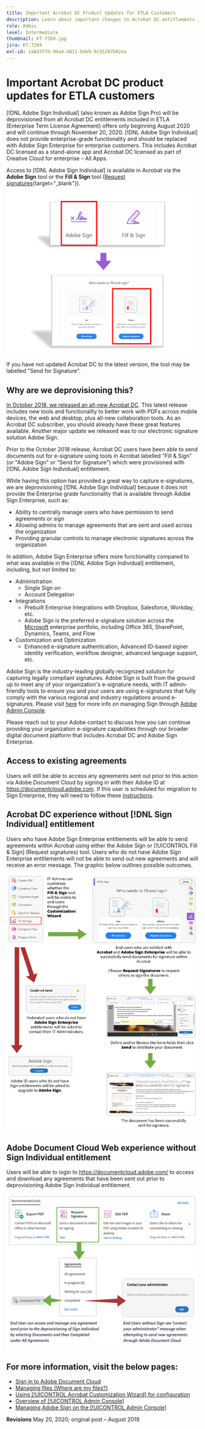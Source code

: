```yaml
---
title: Important Acrobat DC Product Updates for ETLA Customers
description: Learn about important changes to Acrobat DC entitlements included in ETLA (Enterprise Term License Agreement) offers beginning August 2020 through November 20, 2020
role: Admin
level: Intermediate
thumbnail: KT-7269.jpg
jira: KT-7269
exl-id: 1a8d3f7d-96a4-4811-b4e9-9c55287b92ea
---
```

# Important Acrobat DC product updates for ETLA customers

[!DNL Adobe Sign Individual] (also known as Adobe Sign Pro) will be deprovisioned from all Acrobat DC entitlements included in ETLA (Enterprise Term License Agreement) offers only beginning August 2020 and will continue through November 20, 2020. [!DNL Adobe Sign Individual] does not provide enterprise-grade functionality and should be replaced with Adobe Sign Enterprise for enterprise customers. This includes Acrobat DC licensed as a stand-alone app and Acrobat DC licensed as part of Creative Cloud for enterprise – All Apps.

Access to [!DNL Adobe Sign Individual] is available in Acrobat via the **Adobe Sign** tool or the **Fill & Sign** tool ([Request signatures](https://www.adobe.com/acrobat/online/request-signature.html){target="_blank"}).

![[!DNL Adobe Sign Individual] access in Acrobat DC](../assets/Deploy_SignEntitle1.png)

If you have not updated Acrobat DC to the latest version, the tool may be labelled "Send for Signature".

## Why are we deprovisioning this?

[In October 2018, we released an all-new Acrobat DC](https://news.adobe.com/news/news-details/2018/Adobe-Redefines-What-Is-Possible-With-PDF-With-All-New-Acrobat-DC). This latest release includes new tools and functionality to better work with PDFs across mobile devices, the web and desktop, plus all-new collaboration tools. As an Acrobat DC subscriber, you should already have these great features available. Another major update we released was to our electronic signature solution Adobe Sign.

Prior to the October 2018 release, Acrobat DC users have been able to send documents out for e-signature using tools in Acrobat labelled "Fill & Sign" (or "Adobe Sign" or "Send for Signature") which were provisioned with [!DNL Adobe Sign Individual] entitlement.

While having this option has provided a great way to capture e-signatures, we are deprovisioning [!DNL Adobe Sign Individual] because it does not provide the Enterprise grade functionality that is available through Adobe Sign Enterprise, such as:

* Ability to centrally manage users who have permission to send agreements or sign
* Allowing admins to manage agreements that are sent and used across the organization
* Providing granular controls to manage electronic signatures across the organization

In addition, Adobe Sign Enterprise offers more functionality compared to what was available in the [!DNL Adobe Sign Individual] entitlement, including, but not limited to:

* Administration
  * Single Sign on
  * Account Delegation
* Integrations
  * Prebuilt Enterprise Integrations with Dropbox, Salesforce, Workday, etc.
  * Adobe Sign is the preferred e-signature solution across the [Microsoft](https://acrobat.adobe.com/us/en/business/integrations/microsoft.html) enterprise portfolio, including Office 365, SharePoint, Dynamics, Teams, and Flow
* Customization and Optimization
  * Enhanced e-signature authentication, Advanced ID-based signer identity verification, workflow designer, advanced language support, etc.

Adobe Sign is the industry-leading globally recognized solution for capturing legally compliant signatures. Adobe Sign is built from the ground up to meet any of your organization's e-signature needs, with IT admin-friendly tools to ensure you and your users are using e-signatures that fully comply with the various regional and industry regulations around e-signatures. Please visit [here](https://helpx.adobe.com/enterprise/using/adobe-sign-for-enterprise.html) for more info on managing Sign through [Adobe Admin Console](https://helpx.adobe.com/enterprise/using/admin-console.html).

Please reach out to your Adobe contact to discuss how you can continue providing your organization e-signature capabilities through our broader digital document platform that includes Acrobat DC and Adobe Sign Enterprise.

## Access to existing agreements

Users will still be able to access any agreements sent out prior to this action via Adobe Document Cloud by signing in with their Adobe ID at https://documentcloud.adobe.com. If this user is scheduled for migration to Sign Enterprise, they will need to follow these [instructions](https://helpx.adobe.com/sign/kb/how-to-download-signed-documents---adobe-sign.html).

## Acrobat DC experience without [!DNL Sign Individual] entitlement

Users who have Adobe Sign Enterprise entitlements will be able to send agreements within Acrobat using either the Adobe Sign or [!UICONTROL Fill & Sign] (Request signatures) tool.
Users who do not have Adobe Sign Enterprise entitlements will not be able to send out new agreements and will receive an error message. The graphic below outlines possible outcomes.

![Error message for Acrobat DC experience](../assets/Deploy_SignEntitle2.png)

## Adobe Document Cloud Web experience without Sign Individual entitlement

Users will be able to login to https://documentcloud.adobe.com/ to access and download any agreements that have been sent out prior to deprovisioning Adobe Sign Individual entitlement.

![Error message for Document Cloud web experience](../assets/Deploy_SignEntitle3.png)

## For more information, visit the below pages:

* [Sign in to Adobe Document Cloud](https://helpx.adobe.com/document-cloud/help/sign-in.html) 
* [Managing files (Where are my files?)](https://helpx.adobe.com/document-cloud/help/manage-files.html)
* [Using [!UICONTROL Acrobat Customization Wizard] for configuration](https://www.adobe.com/devnet-docs/acrobatetk/tools/Wizard/WizardDC/index.html)
* [Overview of [!UICONTROL Admin Console]](https://helpx.adobe.com/enterprise/using/admin-console.html)
* [Managing Adobe Sign on the [!UICONTROL Admin Console]](https://helpx.adobe.com/enterprise/using/adobe-sign-for-enterprise.html)

**Revisions** May 20, 2020; original post – August 2019
